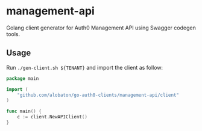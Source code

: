# management-api

Golang client generator for Auth0 Management API using Swagger codegen tools.

## Usage

Run `./gen-client.sh ${TENANT}` and import the client as follow:

[embedmd]:# (example.go)
```go
package main

import (
	"github.com/alobaton/go-auth0-clients/management-api/client"
)

func main() {
    c := client.NewAPIClient()
}
```